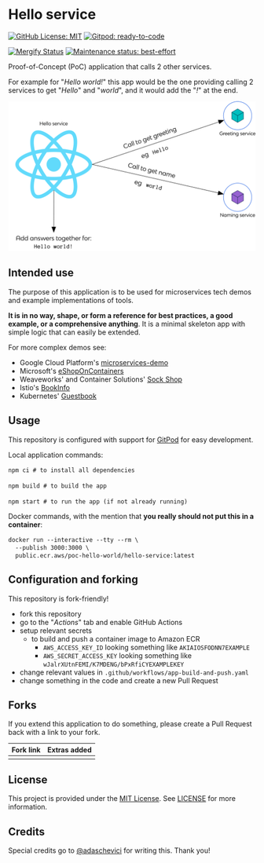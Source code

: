 # Hello service

[![GitHub License: MIT](https://img.shields.io/badge/License-MIT-blue?style=flat-square)](https://opensource.org/licenses/MIT)
[![Gitpod: ready-to-code](https://img.shields.io/badge/Gitpod-ready--to--code-blue?logo=gitpod&style=flat-square)](https://gitpod.io/from-referrer/)

[![Mergify Status](https://img.shields.io/endpoint.svg?url=https://gh.mergify.io/badges/poc-hello-world/hello-service&style=flat-square)](https://mergify.io)
[![Maintenance status: best-effort](https://img.shields.io/badge/Maintained%3F-best--effort-yellow?style=flat-square)](https://github.com/vlaaaaaaad)

Proof-of-Concept (PoC) application that calls 2 other services.

For example for "_Hello world!_" this app would be the one providing calling 2 services to get "_Hello_" and "_world_", and it would add the "_!_" at the end.

![Architecture diagram](./assets/poc-hello-world.png)

## Intended use

The purpose of this application is to be used for microservices tech demos and example implementations of tools.

**It is in no way, shape, or form a reference for best practices, a good example, or a comprehensive anything**. It is a minimal skeleton app with simple logic that can easily be extended.

For more complex demos see:

- Google Cloud Platform's [microservices-demo](https://github.com/GoogleCloudPlatform/microservices-demo)
- Microsoft's [eShopOnContainers](https://github.com/dotnet-architecture/eShopOnContainers)
- Weaveworks' and Container Solutions' [Sock Shop](https://github.com/microservices-demo/microservices-demo)
- Istio's [BookInfo](https://istio.io/docs/examples/bookinfo/)
- Kubernetes' [Guestbook](https://kubernetes.io/docs/tutorials/stateless-application/guestbook/)

## Usage

This repository is configured with support for [GitPod](https://gitpod.io) for easy development.

Local application commands:

```console
npm ci # to install all dependencies

npm build # to build the app

npm start # to run the app (if not already running)
```

Docker commands, with the mention that **you really should not put this in a container**:

```console
docker run --interactive --tty --rm \
  --publish 3000:3000 \
  public.ecr.aws/poc-hello-world/hello-service:latest
```

## Configuration and forking

This repository is fork-friendly!

- fork this repository
- go to the "_Actions_" tab and enable GitHub Actions
- setup relevant secrets
  - to build and push a container image to Amazon ECR
    - `AWS_ACCESS_KEY_ID` looking something like `AKIAIOSFODNN7EXAMPLE`
    - `AWS_SECRET_ACCESS_KEY` looking something like `wJalrXUtnFEMI/K7MDENG/bPxRfiCYEXAMPLEKEY`
- change relevant values in `.github/workflows/app-build-and-push.yaml`
- change something in the code and create a new Pull Request

## Forks

If you extend this application to do something, please create a Pull Request back with a link to your fork.

| Fork link | Extras added |
|-----------|--------------|
|           |              |

## License

This project is provided under the [MIT License](https://opensource.org/licenses/MIT). See [LICENSE](./LICENSE) for more information.

## Credits

Special credits go to [@adaschevici](https://artur.wtf) for writing this. Thank you!
